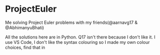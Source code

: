# ProjectEuler
Me solving Project Euler problems with my friends(@aarnavg17 & @AbhimanyuBhati)

All the solutions here are in Python. Q17 isn't there because I don't like it. 
I use VS Code, I don't like the syntax colouring so I made my own colour choices, find that in
